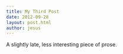```yaml
---
title: My Third Post
date: 2012-09-28
layout: post.html
author: jesus
---
```


A slightly late, less interesting piece of prose.
